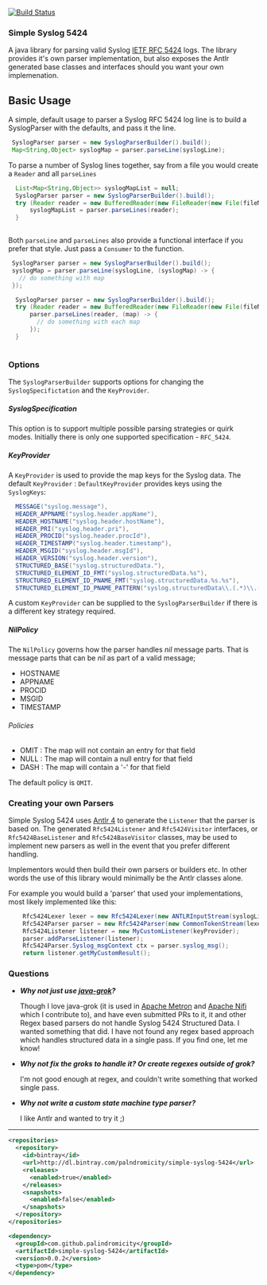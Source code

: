 [![Build Status](https://travis-ci.org/palindromicity/simple-syslog-5424.svg?branch=master)](https://travis-ci.org/palindromicity/simple-syslog-5424)

### Simple Syslog 5424

A java library for parsing valid Syslog [IETF RFC 5424](https://tools.ietf.org/html/rfc5424) logs.
The library provides it's own parser implementation, but also exposes the Antlr generated base classes
and interfaces should you want your own implemenation.


## Basic Usage
A simple, default usage to parser a Syslog RFC 5424 log line is to build a SyslogParser
with the defaults, and pass it the line.

```java
 SyslogParser parser = new SyslogParserBuilder().build();
 Map<String,Object> syslogMap = parser.parseLine(syslogLine);

```

To parse a number of Syslog lines together, say from a file you would create
a `Reader` and all `parseLines`

```java
  List<Map<String,Object>> syslogMapList = null;
  SyslogParser parser = new SyslogParserBuilder().build();
  try (Reader reader = new BufferedReader(new FileReader(new File(fileName)))) {
      syslogMapList = parser.parseLines(reader);
  }
 
```

Both `parseLine` and `parseLines` also provide a functional interface if you prefer that style.
Just pass a `Consumer` to the function.

```java
 SyslogParser parser = new SyslogParserBuilder().build();
 syslogMap = parser.parseLine(syslogLine, (syslogMap) -> {
   // do something with map
 });

```


```java
  SyslogParser parser = new SyslogParserBuilder().build();
  try (Reader reader = new BufferedReader(new FileReader(new File(fileName)))) {
      parser.parseLines(reader, (map) -> {
        // do something with each map
      });
  }
 
```

### Options

The `SyslogParserBuilder` supports options for changing the `SyslogSpecifictation` and the `KeyProvider`.

##### SyslogSpecification

This option is to support multiple possible parsing strategies or quirk modes.  Initially there is only one
supported specification - `RFC_5424`.

##### KeyProvider

A `KeyProvider` is used to provide the map keys for the Syslog data.
The default `KeyProvider` : `DefaultKeyProvider` provides keys using the `SyslogKeys`:

```java
  MESSAGE("syslog.message"),
  HEADER_APPNAME("syslog.header.appName"),
  HEADER_HOSTNAME("syslog.header.hostName"),
  HEADER_PRI("syslog.header.pri"),
  HEADER_PROCID("syslog.header.procId"),
  HEADER_TIMESTAMP("syslog.header.timestamp"),
  HEADER_MSGID("syslog.header.msgId"),
  HEADER_VERSION("syslog.header.version"),
  STRUCTURED_BASE("syslog.structuredData."),
  STRUCTURED_ELEMENT_ID_FMT("syslog.structuredData.%s"),
  STRUCTURED_ELEMENT_ID_PNAME_FMT("syslog.structuredData.%s.%s"),
  STRUCTURED_ELEMENT_ID_PNAME_PATTERN("syslog.structuredData\\.(.*)\\.(.*)$");
```

A custom `KeyProvider` can be supplied to the `SyslogParserBuilder` if there is a different key strategy required.

##### NilPolicy
The `NilPolicy` governs how the parser handles *nil* message parts.  That is message parts that can be *nil* as part of a valid message;

- HOSTNAME
- APPNAME
- PROCID
- MSGID
- TIMESTAMP

###### Policies

- OMIT : The map will not contain an entry for that field
- NULL : The map will contain a null entry for that field
- DASH : The map will contain a '-' for that field

The default policy is `OMIT`.


### Creating your own Parsers

Simple Syslog 5424 uses [Antlr 4](http://www.antlr.org) to generate the `Listener` that the parser is based on.
The generated `Rfc5424Listener` and `Rfc5424Visitor` interfaces, or `Rfc5424BaseListener` and `Rfc5424BaseVisitor` classes,
may be used to implement new parsers as well in the event that you prefer different handling.

Implementors would then build their own parsers or builders etc.  In other words the use of this library would 
minimally be the Antlr classes alone.

For example you would build a 'parser' that used your implementations, most likely implemented like this:

```java
    Rfc5424Lexer lexer = new Rfc5424Lexer(new ANTLRInputStream(syslogLine));
    Rfc5424Parser parser = new Rfc5424Parser(new CommonTokenStream(lexer));
    Rfc5424Listener listener = new MyCustomListener(keyProvider);
    parser.addParseListener(listener);
    Rfc5424Parser.Syslog_msgContext ctx = parser.syslog_msg();
    return listener.getMyCustomResult();
```

### Questions

- __*Why not just use [java-grok](https://github.com/thekrakken/java-grok)?*__

  Though I love java-grok (it is used in [Apache Metron](https://metron.apache.org) and [Apache Nifi](https://nifi.apache.org) which I contribute to), and have even
  submitted PRs to it, it and other Regex based parsers do not handle Syslog 5424 Structured Data.  I wanted something
  that did.  I have not found any regex based approach which handles structured data in a single pass.  If you find one, let me know!

- __*Why not fix the groks to handle it?  Or create regexes outside of grok?*__

  I'm not good enough at regex, and couldn't write something that worked single pass.

- __*Why not write a custom state machine type parser?*__

  I like Antlr and wanted to try it ;)

--------

```xml
<repositories>
  <repository>
    <id>bintray</id>
    <url>http://dl.bintray.com/palndromicity/simple-syslog-5424</url>
    <releases>
      <enabled>true</enabled>
    </releases>
    <snapshots>
      <enabled>false</enabled>
    </snapshots>
  </repository>
</repositories>
```

```xml
<dependency>
  <groupId>com.github.palindromicity</groupId>
  <artifactId>simple-syslog-5424</artifactId>
  <version>0.0.2</version>
  <type>pom</type>
</dependency>
```